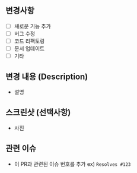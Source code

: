 ## 변경사항

- [ ] 새로운 기능 추가
- [ ] 버그 수정
- [ ] 코드 리팩토링
- [ ] 문서 업데이트
- [ ] 기타

## 변경 내용 (Description)

 - 설명

## 스크린샷 (선택사항)

 - 사진

## 관련 이슈

 - 이 PR과 관련된 이슈 번호를 추가 ex) `Resolves #123`
